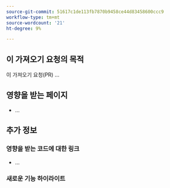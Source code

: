 ```yaml
---
source-git-commit: 51617c1de113fb7870b9458ce44d83458600ccc9
workflow-type: tm+mt
source-wordcount: '21'
ht-degree: 9%

---
```

## 이 가져오기 요청의 목적

이 가져오기 요청(PR) ...

## 영향을 받는 페이지

<!-- REQUIRED List the affected pages on experienceleague.adobe.com (URLs). Not necessary for large numbers of files. -->

- ...

## 추가 정보

### 영향을 받는 코드에 대한 링크

<!--  OPTIONAL - REMOVE THIS SECTION IF NOT USED. If this pull request references a file in a Magento Open Source or Adobe Commerce codebase repository, add it here. -->

- ...

<!--
If you are fixing a GitHub issue, using the GitHub keyword format (https://help.github.com/en/articles/closing-issues-using-keywords#closing-an-issue-in-a-different-repository) closes the issue when this pull request is merged. Example: `Fixes #1234`.

`main` is the default branch. Merged pull requests to `main` go live on the site automatically. Any requested changes to content on the `main` branch must be related to the released codebase. Any content related to future releases goes in the `develop` branch.

See Contribution guidelines (https://github.com/AdobeDocs/commerce-operations.en/blob/main/contributing.md) for more information.
-->

### 새로운 기능 하이라이트

<!--  _OPTIONAL - REMOVE THIS SECTION IF NOT USED._

If this pull request introduces changes that should be highlighted in the [What's New section](https://experienceleague.adobe.com/en/docs/commerce-operations/operational-guides/home#whats-new), see _What's New highlights_ in the [Contribution guidelines](https://github.com/AdobeDocs/commerce-operations.en/blob/main/contributing.md#whats-new-highlights).
-->
